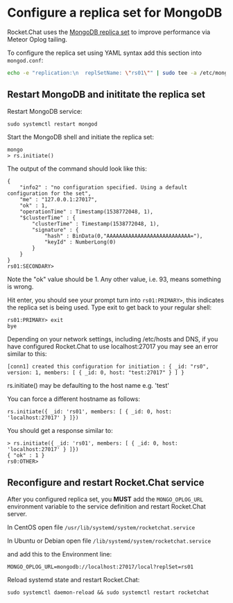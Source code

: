 # Configure a replica set for MongoDB

Rocket.Chat uses the [MongoDB replica set](http://docs.mongodb.org/manual/replication/) to improve performance via Meteor Oplog tailing.

To configure the replica set using YAML syntax add this section into `mongod.conf`:

```bash
echo -e "replication:\n  replSetName: \"rs01\"" | sudo tee -a /etc/mongod.conf
```

## Restart MongoDB and inititate the replica set

Restart MongoDB service:

```
sudo systemctl restart mongod
```

Start the MongoDB shell and initiate the replica set:

```
mongo
> rs.initiate()
```

The output of the command should look like this:

```
{
    "info2" : "no configuration specified. Using a default configuration for the set",
    "me" : "127.0.0.1:27017",
    "ok" : 1,
    "operationTime" : Timestamp(1538772048, 1),
    "$clusterTime" : {
        "clusterTime" : Timestamp(1538772048, 1),
        "signature" : {
            "hash" : BinData(0,"AAAAAAAAAAAAAAAAAAAAAAAAAAA="),
            "keyId" : NumberLong(0)
        }
    }
}
rs01:SECONDARY>
```

Note the "ok" value should be 1.  Any other value, i.e. 93, means something is wrong.

Hit enter, you should see your prompt turn into `rs01:PRIMARY>`, this indicates the replica set is being used. Type exit to get back to your regular shell:

```
rs01:PRIMARY> exit
bye
```

Depending on your network settings, including /etc/hosts and DNS, if you have configured Rocket.Chat to use localhost:27017 you may see an error similar to this:

`[conn1] created this configuration for initiation : { _id: "rs0", version: 1, members: [ { _id: 0, host: "test:27017" } ] }`

rs.initiate() may be defaulting to the host name e.g. 'test'

You can force a different hostname as follows:

```
rs.initiate({ _id: 'rs01', members: [ { _id: 0, host: 'localhost:27017' } ]})
```

You should get a response similar to:

```
> rs.initiate({ _id: 'rs01', members: [ { _id: 0, host: 'localhost:27017' } ]})
{ "ok" : 1 }
rs0:OTHER>
```

## Reconfigure and restart Rocket.Chat service

After you configured  replica set, you **MUST** add the `MONGO_OPLOG_URL` environment variable to the service definition and restart Rocket.Chat server.

In CentOS open file `/usr/lib/systemd/system/rocketchat.service`

In Ubuntu or Debian open file `/lib/systemd/system/rocketchat.service`

and add this to the Environment line:

```
MONGO_OPLOG_URL=mongodb://localhost:27017/local?replSet=rs01
```

Reload systemd state and restart Rocket.Chat:

```
sudo systemctl daemon-reload && sudo systemctl restart rocketchat
```
